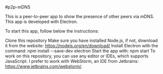 #p2p-mDNS

This is a peer-to-peer app to show the presence of other peers via mDNS. This app is developed with Electron.

To start this app, follow below the instructions:

Clone this repository
Make sure you have installed Node.js, if not, download it from the website: https://nodejs.org/en/download/
Install Electron with the command: npm install --save-dev electron
Start the app with: npm start
To work on this repository, you can use any editor or IDEs, which supports JavaScript. I prefer to work with WebStorm, an IDE from Jetbrains: https://www.jetbrains.com/webstorm/.